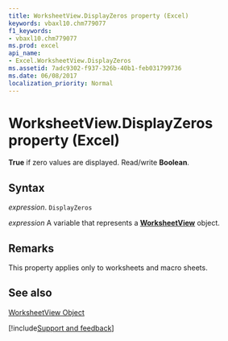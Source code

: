 ```yaml
---
title: WorksheetView.DisplayZeros property (Excel)
keywords: vbaxl10.chm779077
f1_keywords:
- vbaxl10.chm779077
ms.prod: excel
api_name:
- Excel.WorksheetView.DisplayZeros
ms.assetid: 7adc9302-f937-326b-40b1-feb031799736
ms.date: 06/08/2017
localization_priority: Normal
---
```



# WorksheetView.DisplayZeros property (Excel)

 **True** if zero values are displayed. Read/write **Boolean**.


## Syntax

_expression_. `DisplayZeros`

_expression_ A variable that represents a **[WorksheetView](Excel.WorksheetView.md)** object.


## Remarks

This property applies only to worksheets and macro sheets.


## See also


[WorksheetView Object](Excel.WorksheetView.md)

[!include[Support and feedback](~/includes/feedback-boilerplate.md)]